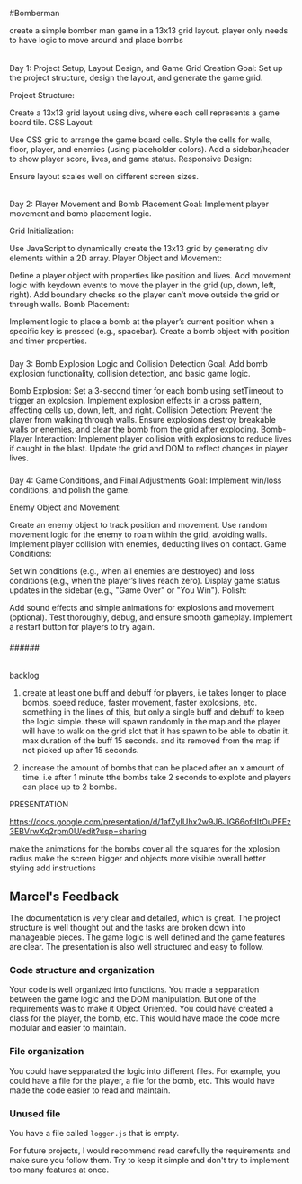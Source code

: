 #Bomberman 

create a simple bomber man game in a 13x13 grid layout. player only needs to have logic to move around and place bombs

######

Day 1: Project Setup, Layout Design, and Game Grid Creation
Goal: Set up the project structure, design the layout, and generate the game grid.

Project Structure:

Create a 13x13 grid layout using divs, where each cell represents a game board tile.
CSS Layout:

Use CSS grid to arrange the game board cells.
Style the cells for walls, floor, player, and enemies (using placeholder colors).
Add a sidebar/header to show player score, lives, and game status.
Responsive Design:

Ensure layout scales well on different screen sizes.


######

Day 2: Player Movement and Bomb Placement
Goal: Implement player movement and bomb placement logic.

Grid Initialization:

Use JavaScript to dynamically create the 13x13 grid by generating div elements within a 2D array.
Player Object and Movement:

Define a player object with properties like position and lives.
Add movement logic with keydown events to move the player in the grid (up, down, left, right).
Add boundary checks so the player can’t move outside the grid or through walls.
Bomb Placement:

Implement logic to place a bomb at the player’s current position when a specific key is pressed (e.g., spacebar).
Create a bomb object with position and timer properties.

#####

Day 3: Bomb Explosion Logic and Collision Detection
Goal: Add bomb explosion functionality, collision detection, and basic game logic.

Bomb Explosion:
Set a 3-second timer for each bomb using setTimeout to trigger an explosion.
Implement explosion effects in a cross pattern, affecting cells up, down, left, and right.
Collision Detection:
Prevent the player from walking through walls.
Ensure explosions destroy breakable walls or enemies, and clear the bomb from the grid after exploding.
Bomb-Player Interaction:
Implement player collision with explosions to reduce lives if caught in the blast.
Update the grid and DOM to reflect changes in player lives.

#####

Day 4: Game Conditions, and Final Adjustments
Goal: Implement  win/loss conditions, and polish the game.

Enemy Object and Movement:

Create an enemy object to track position and movement.
Use random movement logic for the enemy to roam within the grid, avoiding walls.
Implement player collision with enemies, deducting lives on contact.
Game Conditions:

Set win conditions (e.g., when all enemies are destroyed) and loss conditions (e.g., when the player’s lives reach zero).
Display game status updates in the sidebar (e.g., "Game Over" or "You Win").
Polish:

Add sound effects and simple animations for explosions and movement (optional).
Test thoroughly, debug, and ensure smooth gameplay.
Implement a restart button for players to try again.

######      ######      ###### 


backlog

1. create at least one buff and debuff for players, i.e takes longer to place bombs, speed reduce, faster movement, faster explosions, etc. something in the lines of this, but only a single buff and debuff to keep the logic simple.
these will spawn randomly in the map and the player will have to walk on the grid slot that it has spawn to be able to obatin it. max duration of the buff 15 seconds. and its removed from the map if not picked up after 15 seconds.

2. increase the amount of bombs that can be placed after an x amount of time. i.e after 1 minute tthe bombs take 2 seconds to explote and players can place up to 2 bombs.



PRESENTATION

https://docs.google.com/presentation/d/1afZyIUhx2w9J6JlG66ofdItOuPFEz3EBVrwXq2rpm0U/edit?usp=sharing



make the animations for the bombs cover all the squares for the xplosion radius
make the screen bigger and objects more visible 
overall better styling
add instructions 


## Marcel's Feedback

The documentation is very clear and detailed, which is great. The project structure is well thought out and the tasks are broken down into manageable pieces. The game logic is well defined and the game features are clear. The presentation is also well structured and easy to follow.

### Code structure and organization
Your code is well organized into functions. You made a sepparation between the game logic and the DOM manipulation. 
But one of the requirements was to make it Object Oriented. You could have created a class for the player, the bomb, etc. This would have made the code more modular and easier to maintain. 

### File organization
You could have sepparated the logic into different files. For example, you could have a file for the player, a file for the bomb, etc. This would have made the code easier to read and maintain.

### Unused file
You have a file called `logger.js` that is empty.

For future projects, I would recommend read carefully the requirements and make sure you follow them. 
Try to keep it simple and don't try to implement too many features at once. 